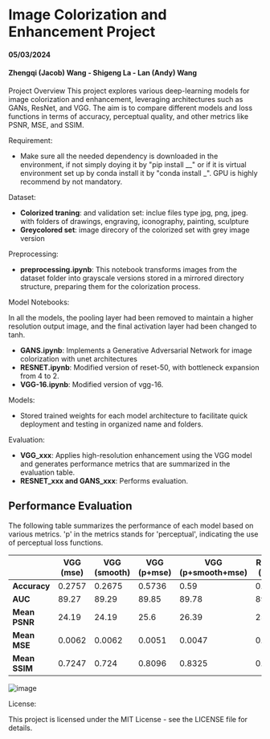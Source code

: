 #  Image Colorization and Enhancement Project

#### 05/03/2024

#### Zhengqi (Jacob) Wang - Shigeng La - Lan (Andy) Wang 

Project Overview This project explores various deep-learning models for image colorization and enhancement, leveraging architectures such as GANs, ResNet, and VGG. The aim is to compare different models and loss functions in terms of accuracy, perceptual quality, and other metrics like PSNR, MSE, and SSIM.



Requirement:

- Make sure all the needed dependency is downloaded in the environment, if not simply doying it by "pip install __" or if it is virtual environment set up by conda install it by "conda install _". GPU is highly recommend by not mandatory.

Dataset:

- **Colorized traning**: and validation set: inclue files type jpg, png, jpeg. with folders of drawings, engraving, iconography, painting, sculpture
- **Greycolored set**: image direcory of the colorized set with grey image version 

Preprocessing:

- **preprocessing.ipynb**: This notebook transforms images from the dataset folder into grayscale versions stored in a mirrored directory structure, preparing them for the colorization process. 

Model Notebooks: 

In all the models, the pooling layer had been removed to maintain a higher resolution output image, and the final activation layer had been changed to tanh.

- **GANS.ipynb**: Implements a Generative Adversarial Network for image colorization with unet architectures
- **RESNET.ipynb**: Modified version of reset-50, with bottleneck expansion from 4 to 2.
-  **VGG-16.ipynb**: Modified version of vgg-16.  

Models:

- Stored trained weights for each model architecture to facilitate quick deployment and testing in organized name and folders.

Evaluation:

- **VGG_xxx**: Applies high-resolution enhancement using the VGG model and generates performance metrics that are summarized in the evaluation table. 
- **RESNET_xxx and GANS_xxx**: Performs evaluation.



## Performance Evaluation
The following table summarizes the performance of each model based on various metrics. 'p' in the metrics stands for 'perceptual', indicating the use of perceptual loss functions.

|               | VGG (mse) | VGG (smooth) | VGG (p+mse) | VGG (p+smooth+mse) | Resnet (mse) | Resnet (smooth) | GAN (l1) |
| ------------- | --------- | ------------ | ----------- | ------------------ | ------------ | --------------- | -------- |
| **Accuracy**  | 0.2757    | 0.2675       | 0.5736      | 0.59               | 0.4019       | 0.4393          | 0.4357   |
| **AUC**       | 89.27     | 89.29        | 89.85       | 89.78              | 89.23        | 89.23           | 88.61    |
| **Mean PSNR** | 24.19     | 24.19        | 25.6        | 26.39              | 25.38        | 25.89           | 26.4     |
| **Mean MSE**  | 0.0062    | 0.0062       | 0.0051      | 0.0047             | 0.0052       | 0.0049          | 0.0044   |
| **Mean SSIM** | 0.7247    | 0.724        | 0.8096      | 0.8325             | 0.8117       | 0.8325          | 0.9242   |



![image](https://github.com/JacobWang/Image-Colorization/assets/126121682/aed0f036-4d04-4396-b678-b47b94eda08d)

License: 

This project is licensed under the MIT License - see the LICENSE file for details.

